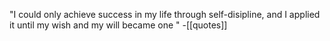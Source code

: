  "I could only achieve success in my life through self-disipline, and I  applied it until my wish and my will became one " -[[quotes]] 
 